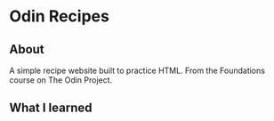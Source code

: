 # Odin Recipes

## About

A simple recipe website built to practice HTML. From the Foundations course on The Odin Project.

## What I learned

